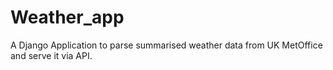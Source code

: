 # Weather_app
A Django Application to parse summarised weather data from UK MetOffice and serve it via API.
